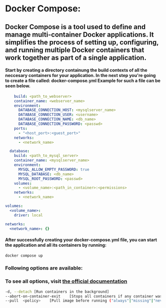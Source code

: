 # Docker Compose:
## Docker Compose is a tool used to define and manage multi-container Docker applications. It simplifies the process of setting up, configuring, and running multiple Docker containers that work together as part of a single application.
#### Start by creating a directory containung the build contexts of all the neccesary containers for your application. In the next step you're going to create a file called: docker-compose.yml Example for such a file can be seen below.
```yaml
    build: <path_to_webserver>
    container_name: <webserver_name>
    environment:
      DATABASE_CONNECTION_HOST: <mysqlserver_name>
      DATABASE_CONNECTION_USER: <username>
      DATABASE_CONNECTION_NAME: <db_name>
      DATABASE_CONNECTION_PASSWORD: <passwd>
    ports:
      - "<host_port>:<guest_port>"
    networks:
      - <network_name>

  database:
    build: <path_to_mysql_server>
    container_name: <mysqlserver_name>
    environment:
      MYSQL_ALLOW_EMPTY_PASSWORD: true
      MYSQL_DATABASE: <db_name>
      MYSQL_ROOT_PASSWORD: <passwd>
    volumes:
      - <volume_name>:<path_in_container>:<permissions>
    networks:
      - <network_name>

volumes:
  <volume_name>:
    driver: local

networks:
  <network_name>: {}
```
#### After successfully creating your docker-compose.yml file, you can start the application and all its containers by running:
```bash
docker compose up
```
### Following options are available:
### To see all options, visit [the official documentation](https://docs.docker.com/reference/cli/docker/compose/up/)
```bash
-d, --detach [Run containers in the background]
--abort-on-container-exit	 [Stops all containers if any container was stopped. Incompatible with -d]
--pull	<policy>	[Pull image before running ("always"|"missing"|"never")]
```